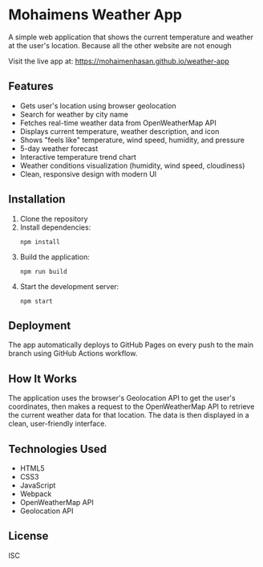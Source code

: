# Mohaimens Weather App

A simple web application that shows the current temperature and weather at the user's location. Because all the other website are not enough

Visit the live app at: https://mohaimenhasan.github.io/weather-app

## Features

- Gets user's location using browser geolocation
- Search for weather by city name
- Fetches real-time weather data from OpenWeatherMap API
- Displays current temperature, weather description, and icon
- Shows "feels like" temperature, wind speed, humidity, and pressure
- 5-day weather forecast
- Interactive temperature trend chart
- Weather conditions visualization (humidity, wind speed, cloudiness)
- Clean, responsive design with modern UI

## Installation

1. Clone the repository
2. Install dependencies:
   ```
   npm install
   ```
3. Build the application:
   ```
   npm run build
   ```
4. Start the development server:
   ```
   npm start
   ```

## Deployment

The app automatically deploys to GitHub Pages on every push to the main branch using GitHub Actions workflow.

## How It Works

The application uses the browser's Geolocation API to get the user's coordinates, then makes a request to the OpenWeatherMap API to retrieve the current weather data for that location. The data is then displayed in a clean, user-friendly interface.

## Technologies Used

- HTML5
- CSS3
- JavaScript
- Webpack
- OpenWeatherMap API
- Geolocation API

## License

ISC
